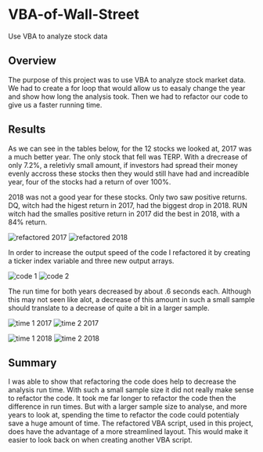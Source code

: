# VBA-of-Wall-Street
Use VBA  to analyze stock data

## Overview
The purpose of this project was to use VBA to analyze stock market data.  We had to create a for loop that would allow us to easaly change the year and show how long the analysis took.  Then we had to refactor our code to give us a faster running time.

## Results
As we can see in the tables below, for the 12 stocks we looked at, 2017 was a much better year.  The only stock that fell was TERP.  With a drecrease of only 7.2%, a reletivly small amount, if investors had spread their money evenly accross these stocks then they would still have had and increadible year, four of the stocks had a return of over 100%.

2018 was not a good year for these stocks.  Only two saw positive returns.  DQ, witch had the higest return in 2017, had the biggest drop in 2018.  RUN witch had the smalles positive return in 2017 did the best in 2018, with a 84% return.

![refactored 2017](https://user-images.githubusercontent.com/117960721/235834291-3cd221d6-56ba-4502-9a7f-5b3def7c6583.png)
![refactored 2018](https://user-images.githubusercontent.com/117960721/235834305-e5cbb06a-d5be-4127-a120-6c027f086d02.png)

In order to increase the output speed of the code I refactored it by creating a ticker index variable and three new output arrays.

![code 1](https://user-images.githubusercontent.com/117960721/235836482-44f2c0a3-18a3-4fc8-b868-e8b774e0d476.png)
![code 2](https://user-images.githubusercontent.com/117960721/235836491-b9ff0410-dec3-40ad-843d-68676f62751e.png)

The run time for both years decreased by about .6 seconds each.  Although this may not seen like alot, a decrease of this amount in such a small sample should translate to a decrease of quite a bit in a larger sample.

![time 1 2017](https://user-images.githubusercontent.com/117960721/235834351-f468ff31-460f-474d-a612-adc14ac3417d.png)
![time 2 2017](https://user-images.githubusercontent.com/117960721/235834368-5aee502b-f116-4c83-904a-6de4a1bb1132.png)


![time 1 2018](https://user-images.githubusercontent.com/117960721/235834391-c9a651a7-21f7-4032-86ab-e80d04e44456.png)
![time 2 2018](https://user-images.githubusercontent.com/117960721/235834413-9912a55a-48cd-4dde-9ab0-05808f78e388.png)


## Summary
I was able to show that refactoring the code does help to decrease the analysis run time.  With such a small sample size it did not really make sense to refactor the code.  It took me far longer to refactor the code then the difference in run times.  But with a larger sample size to analyse, and more years to look at, spending the time to refactor the code could potentialy save a huge amount of time.  The refactored VBA script, used in this project, does have the advantage of a more streamlined layout.  This would make it easier to look back on when creating another VBA script.  
